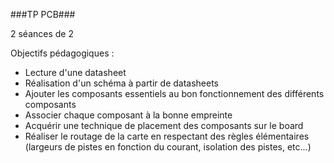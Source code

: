 ###TP PCB###

2 séances de 2

Objectifs pédagogiques :
* Lecture d'une datasheet
* Réalisation d'un schéma à partir de datasheets
* Ajouter les composants essentiels au bon fonctionnement des différents composants
* Associer chaque composant à la bonne empreinte
* Acquérir une technique de placement des composants sur le board
* Réaliser le routage de la carte en respectant des règles élémentaires (largeurs de pistes en fonction du courant, isolation des pistes, etc...)
